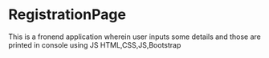 # RegistrationPage
This is a fronend application wherein user inputs some details and those are printed in console using JS
HTML,CSS,JS,Bootstrap
